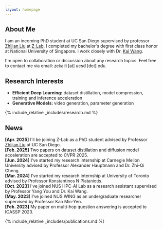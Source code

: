 ```yaml
---
layout: homepage
---
```


## About Me

I am an incoming PhD student at UC San Diego supervised by professor [Zhijian Liu](https://zhijianliu.com/) at [Z-Lab](https://z-lab.ai/). I completed my bachelor's degree with first class honor at National University of Singapore. I work closely with Dr. [Kai Wang](https://kaiwang960112.github.io/). 

I'm open to collaboration or discussion about any research topics. Feel free to contact me via email: zekaili \[at\] ucsd \[dot\] edu.

## Research Interests

- **Efficient Deep Learning:** dataset distillation, model compression, training and inference acceleration
- **Generative Models:** video generation, parameter generation

{% include_relative _includes/research.md %}

## News

**[Apr. 2025]**  I'll be joining Z-Lab as a PhD student advised by Professor [Zhijian Liu](https://zhijianliu.com/) at UC San Diego. \
**[Feb. 2025]**  Two papers on dataset distillation and diffusion model acceleration are accepted to CVPR 2025. \
**[Jun. 2024]**  I've started my research internship at Carnegie Mellon University advised by Professor Alexander Hauptmann and Dr. Zhi-Qi Cheng. \
**[Mar. 2024]**  I've started my research internship at University of Toronto advised by Professor Konstantinos N Plataniotis. \
**[Oct. 2023]**  I've joined NUS HPC-AI Lab as a research assistant supervised by Professor Yang You and Dr. Kai Wang. \
**[May. 2023]**  I've joined NUS WING as an undergraduate researcher supervised by Professor Kan Min-Yen. \
**[Feb. 2023]**  My paper on multi-hop question answering is accepted to ICASSP 2023.

{% include_relative _includes/publications.md %}

